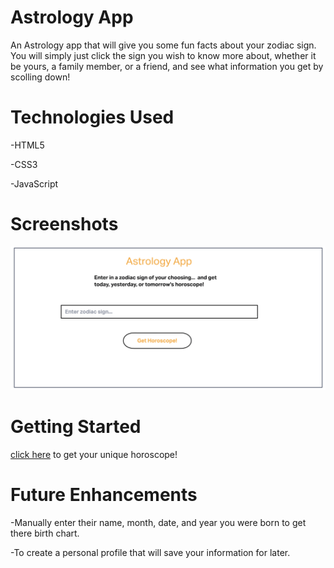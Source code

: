 # Astrology App

An Astrology app that will give you some fun facts about your zodiac sign. You will simply just click the sign you wish to know more about, whether it be yours, a family member, or a friend, and see what information you get by scolling down! 

# Technologies Used
 -HTML5

 -CSS3

 -JavaScript

# Screenshots

![- astrology app screenshot](assets/screenshots/Screen%20Shot%202022-06-06%20at%2010.25.03%20AM.png)

# Getting Started

[click here]() to get your unique horoscope!

# Future Enhancements

-Manually enter their name, month, date, and year you were born to get there birth chart.

-To create a personal profile that will save your information for later.


